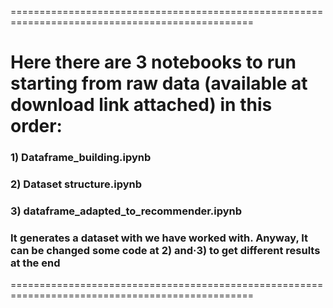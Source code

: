================================================================================================
# Here there are 3 notebooks to run starting from raw data (available at download link attached) in this order:

### 1) Dataframe_building.ipynb
### 2) Dataset structure.ipynb
### 3) dataframe_adapted_to_recommender.ipynb

### It generates a dataset with we have worked with. Anyway, It can be changed some code at 2) and·3) to get different results at the end
================================================================================================
